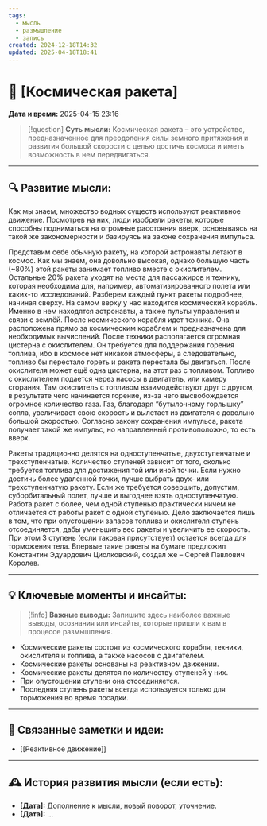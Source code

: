 ```yaml
---
tags:
  - мысль
  - размышление
  - запись
created: 2024-12-18T14:32
updated: 2025-04-18T18:41
---
```


# 💭  [Космическая ракета]

**Дата и время:** 2025-04-15 23:16

> [!question] **Суть мысли:**
> Космическая ракета – это устройство, предназначенное для преодоления силы земного притяжения и развития большой скорости с целью достичь космоса и иметь возможность в нем передвигаться.

---

## 🔍 Развитие мысли:

Как мы знаем, множество водных существ используют реактивное движение. Посмотрев на них, люди изобрели ракеты, которые способны подниматься на огромные расстояния вверх, основываясь на такой же закономерности и базируясь на законе сохранения импульса. 

Представим себе обычную ракету, на которой астронавты летают в космос. Как мы знаем, она довольно высокая, однако большую часть (~80%) этой ракеты занимает топливо вместе с окислителем. Остальные 20% ракета уходят на места для пассажиров и технику, которая необходима для, например, автоматизированного полета или каких-то исследований. Разберем каждый пункт ракеты подробнее, начиная сверху. На самом верху у нас находится космический корабль. Именно в нем находятся астронавты, а также пульты управления и связи с землёй. После космического корабля идет техника. Она расположена прямо за космическим кораблем и предназначена для необходимых вычислений. После техники располагается огромная цистерна с окислителем. Он требуется для поддержания горения топлива, ибо в космосе нет никакой атмосферы, а следовательно, топливо бы перестало гореть и ракета перестала бы двигаться. После окислителя может ещё одна цистерна, на этот раз с топливом. Топливо с окислителем подается через насосы в двигатель, или камеру сгорания. Там окислитель с топливом взаимодействуют друг с другом, в результате чего начинается горение, из-за чего высвобождается огромное количество газа. Газ, благодаря “бутылочному горлышку” сопла, увеличивает свою скорость и вылетает из двигателя с довольно большой скоростью. Согласно закону сохранения импульса, ракета получает такой же импульс, но направленный противоположно, то есть вверх. 

Ракеты традиционно делятся на одноступенчатые, двухступенчатые и трехступенчатые. Количество ступеней зависит от того, сколько требуется топлива для достижения той или иной точки. Если нужно достичь более удаленной точки, лучше выбрать двух- или трехступенчатую ракету. Если же требуется совершить, допустим, суборбитальный полет, лучше и выгоднее взять одноступенчатую. Работа ракет с более, чем одной ступенью практически ничем не отличается от работы ракет с одной ступенью. Дело заключается лишь в том, что при опустошении запасов топлива и окислителя ступень отсоединяется, дабы уменьшить вес ракеты и увеличить ее скорость. При этом 3 ступень (если таковая присутствует) остается всегда для торможения тела.  Впервые такие ракеты на бумаге предложил Константин Эдуардович Циолковский, создал же – Сергей Павлович Королев.


---

## 💡 Ключевые моменты и инсайты:

> [!info] **Важные выводы:**
> Запишите здесь наиболее важные выводы, осознания или инсайты, которые пришли к вам в процессе размышления.

- Космические ракеты состоят из космического корабля, техники, окислителя и топлива, а также насосов с двигателем.
- Космические ракеты основаны на реактивном движении.
- Космические ракеты делятся по количеству ступеней у них. 
- При опустошении ступени она отсоединяется.
- Последняя ступень ракеты всегда используется только для торможения во время посадки.

---

## 🔄 Связанные заметки и идеи:

- [[Реактивное движение]]

---

## 🕰️ История развития мысли (если есть):

* **[Дата]:**  Дополнение к мысли, новый поворот, уточнение.
* **[Дата]:**  ...